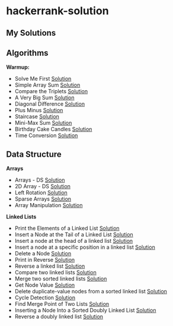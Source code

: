 # hackerrank-solution
## My Solutions
## Algorithms

**Warmup:**
 - Solve Me First [Solution](https://github.com/amitgupta7339/hackerrank-solution/blob/master/Algorithms/Warmup/Solve%20Me%20First)
 - Simple Array Sum [Solution](https://github.com/amitgupta7339/hackerrank-solution/blob/master/Algorithms/Warmup/Simple%20Array%20Sum)
 - Compare the Triplets [Solution](https://github.com/amitgupta7339/hackerrank-solution/blob/master/Algorithms/Warmup/Compare%20the%20Triplets)
 - A Very Big Sum [Solution](https://github.com/amitgupta7339/hackerrank-solution/blob/master/Algorithms/Warmup/A%20Very%20Big%20Sum)
 - Diagonal Difference [Solution](https://github.com/amitgupta7339/hackerrank-solution/blob/master/Algorithms/Warmup/Diagonal%20Difference)
 - Plus Minus [Solution](https://github.com/amitgupta7339/hackerrank-solution/blob/master/Algorithms/Warmup/Plus%20Minus)
 - Staircase [Solution](https://github.com/amitgupta7339/hackerrank-solution/blob/master/Algorithms/Warmup/Staircase)
 - Mini-Max Sum [Solution](https://github.com/amitgupta7339/hackerrank-solution/blob/master/Algorithms/Warmup/Mini-Max%20Sum)
 - Birthday Cake Candles [Solution](https://github.com/amitgupta7339/hackerrank-solution/blob/master/Algorithms/Warmup/Birthday%20Cake%20Candles)
 - Time Conversion [Solution](https://github.com/amitgupta7339/hackerrank-solution/blob/master/Algorithms/Warmup/Time%20Conversion)
## Data Structure

**Arrays**
 - Arrays - DS [Solution](https://github.com/amitgupta7339/hackerrank-solution/blob/master/Data%20structure/Arrays/Arrays%20-%20DS)
 - 2D Array - DS [Solution](https://github.com/amitgupta7339/hackerrank-solution/blob/master/Data%20structure/Arrays/2D%20Array%20-%20DS)
 - Left Rotation [Solution](https://github.com/amitgupta7339/hackerrank-solution/blob/master/Data%20structure/Arrays/Left%20Rotation)
 - Sparse Arrays [Solution](https://github.com/amitgupta7339/hackerrank-solution/blob/master/Data%20structure/Arrays/Sparse%20Arrays)
 - Array Manipulation [Solution](https://github.com/amitgupta7339/hackerrank-solution/blob/master/Data%20structure/Arrays/Array%20Manipulation)
 
**Linked Lists**
 - Print the Elements of a Linked List [Solution](https://github.com/amitgupta7339/hackerrank-solution/blob/master/Data%20structure/Linked%20Lists/Print%20the%20Elements%20of%20a%20Linked%20List)
 - Insert a Node at the Tail of a Linked List [Solution](https://github.com/amitgupta7339/hackerrank-solution/blob/master/Data%20structure/Linked%20Lists/Insert%20a%20Node%20at%20the%20Tail%20of%20a%20Linked%20List)
 - Insert a node at the head of a linked list [Solution](https://github.com/amitgupta7339/hackerrank-solution/blob/master/Data%20structure/Linked%20Lists/Insert%20a%20node%20at%20the%20head%20of%20a%20linked%20list)
 - Insert a node at a specific position in a linked list [Solution](https://github.com/amitgupta7339/hackerrank-solution/blob/master/Data%20structure/Linked%20Lists/Insert%20a%20node%20at%20a%20specific%20position%20in%20a%20linked%20list)
 - Delete a Node [Solution](https://github.com/amitgupta7339/hackerrank-solution/blob/master/Data%20structure/Linked%20Lists/Delete%20a%20Node)
 - Print in Reverse [Solution](https://github.com/amitgupta7339/hackerrank-solution/blob/master/Data%20structure/Linked%20Lists/Print%20in%20Reverse)
 - Reverse a linked list [Solution](https://github.com/amitgupta7339/hackerrank-solution/blob/master/Data%20structure/Linked%20Lists/Reverse%20a%20linked%20list)
 - Compare two linked lists [Solution](https://github.com/amitgupta7339/hackerrank-solution/blob/master/Data%20structure/Linked%20Lists/Compare%20two%20linked%20lists)
 - Merge two sorted linked lists [Solution](https://github.com/amitgupta7339/hackerrank-solution/blob/master/Data%20structure/Linked%20Lists/Merge%20two%20sorted%20linked%20lists)
 - Get Node Value [Solution](https://github.com/amitgupta7339/hackerrank-solution/blob/master/Data%20structure/Linked%20Lists/Get%20Node%20Value)
 - Delete duplicate-value nodes from a sorted linked list [Solution](https://github.com/amitgupta7339/hackerrank-solution/blob/master/Data%20structure/Linked%20Lists/Delete%20duplicate-value%20nodes%20from%20a%20sorted%20linked%20list)
 - Cycle Detection [Solution](https://github.com/amitgupta7339/hackerrank-solution/blob/master/Data%20structure/Linked%20Lists/Cycle%20Detection)
 - Find Merge Point of Two Lists [Solution](https://github.com/amitgupta7339/hackerrank-solution/blob/master/Data%20structure/Linked%20Lists/Find%20Merge%20Point%20of%20Two%20Lists)
 - Inserting a Node Into a Sorted Doubly Linked List [Solution](https://github.com/amitgupta7339/hackerrank-solution/blob/master/Data%20structure/Linked%20Lists/Inserting%20a%20Node%20Into%20a%20Sorted%20Doubly%20Linked%20List)
 - Reverse a doubly linked list [Solution](https://github.com/amitgupta7339/hackerrank-solution/blob/master/Data%20structure/Linked%20Lists/Reverse%20a%20doubly%20linked%20list)
 
